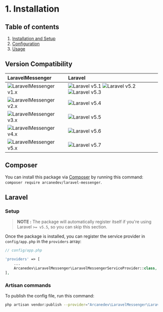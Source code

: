 # 1. Installation

## Table of contents

  1. [Installation and Setup](1-Installation-and-Setup.md)
  2. [Configuration](2-Configuration.md)
  3. [Usage](3-Usage.md)

## Version Compatibility

| LaravelMessenger                                | Laravel                                                                                |
|:------------------------------------------------|:---------------------------------------------------------------------------------------|
| ![LaravelMessenger v1.x][laravel_messenger_1_x] | ![Laravel v5.1][laravel_5_1] ![Laravel v5.2][laravel_5_2] ![Laravel v5.3][laravel_5_3] |
| ![LaravelMessenger v2.x][laravel_messenger_2_x] | ![Laravel v5.4][laravel_5_4]                                                           |
| ![LaravelMessenger v3.x][laravel_messenger_3_x] | ![Laravel v5.5][laravel_5_5]                                                           |
| ![LaravelMessenger v4.x][laravel_messenger_4_x] | ![Laravel v5.6][laravel_5_6]                                                           |
| ![LaravelMessenger v5.x][laravel_messenger_5_x] | ![Laravel v5.7][laravel_5_7]                                                           |

[laravel_5_1]:  https://img.shields.io/badge/v5.1-supported-brightgreen.svg?style=flat-square "Laravel v5.1"
[laravel_5_2]:  https://img.shields.io/badge/v5.2-supported-brightgreen.svg?style=flat-square "Laravel v5.2"
[laravel_5_3]:  https://img.shields.io/badge/v5.3-supported-brightgreen.svg?style=flat-square "Laravel v5.3"
[laravel_5_4]:  https://img.shields.io/badge/v5.4-supported-brightgreen.svg?style=flat-square "Laravel v5.4"
[laravel_5_5]:  https://img.shields.io/badge/v5.5-supported-brightgreen.svg?style=flat-square "Laravel v5.5"
[laravel_5_6]:  https://img.shields.io/badge/v5.6-supported-brightgreen.svg?style=flat-square "Laravel v5.6"
[laravel_5_7]:  https://img.shields.io/badge/v5.7-supported-brightgreen.svg?style=flat-square "Laravel v5.7"

[laravel_messenger_1_x]: https://img.shields.io/badge/version-1.*-blue.svg?style=flat-square "LaravelMessenger v1.*"
[laravel_messenger_2_x]: https://img.shields.io/badge/version-2.*-blue.svg?style=flat-square "LaravelMessenger v2.*"
[laravel_messenger_3_x]: https://img.shields.io/badge/version-3.*-blue.svg?style=flat-square "LaravelMessenger v3.*"
[laravel_messenger_4_x]: https://img.shields.io/badge/version-4.*-blue.svg?style=flat-square "LaravelMessenger v4.*"
[laravel_messenger_5_x]: https://img.shields.io/badge/version-5.*-blue.svg?style=flat-square "LaravelMessenger v5.*"

## Composer

You can install this package via [Composer](http://getcomposer.org/) by running this command: `composer require arcanedev/laravel-messenger`.

## Laravel

### Setup

> **NOTE :** The package will automatically register itself if you're using Laravel `>= v5.5`, so you can skip this section.

Once the package is installed, you can register the service provider in `config/app.php` in the `providers` array:

```php
// config/app.php

'providers' => [
    ...
    Arcanedev\LaravelMessenger\LaravelMessengerServiceProvider::class,
],
```

### Artisan commands

To publish the config file, run this command:

```bash
php artisan vendor:publish --provider="Arcanedev\LaravelMessenger\LaravelMessengerServiceProvider"
```
